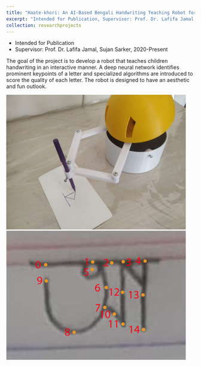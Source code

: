 ```yaml
---
title: "Haate-khori: An AI-Based Bengali Handwriting Teaching Robot for Children"
excerpt: "Intended for Publication, Supervisor: Prof. Dr. Lafifa Jamal, Sujan Sarker, 2020-Present<br/><img src='/images/handwriting/handwriting.jpg' style='width: 480px;max-width:100%'>"
collection: researchprojects
---
```

* Intended for Publication
* Supervisor: Prof. Dr. Lafifa Jamal, Sujan Sarker, 2020-Present

The goal of the project is to develop a robot that teaches children handwriting in an interactive manner. A deep neural network identifies prominent keypoints of a letter and specialized algorithms are introduced to score the quality of each letter. The robot is designed to have an aesthetic and fun outlook. 

<img src='/images/handwriting/handwriting.jpg' style='width: 480px;max-width:100%'>
<img src='/images/handwriting/b-landmarks.jpg' style='width: 480px;max-width:100%'>